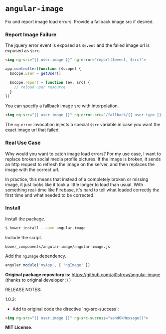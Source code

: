 # `angular-image`

Fix and report image load errors. Provide a fallback image src if desired.

### Report Image Failure

The jquery error event is exposed as `$event` and the failed image url is exposed as `$src`.

```html
<img ng-src="{{ user.image }}" ng-error="report($event, $src)">
```

```javascript
app.controller(function ($scope) {
  $scope.user = getUser()

  $scope.report = function (ev, src) {
    // reload user resource
  }
})
```

You can specify a fallback image src with interpolation.

```html
<img ng-src="{{ user.image }}" ng-error-src="/fallback/{{ user.type }}.png">
```

The `ng-error` invocation injects a special `$src` variable in case you want the exact image url that failed.

### Real Use Case

Why would you want to catch image load errors? For my use case, I want to replace broken social media profile pictures. If the image is broken, it sends an http request to refresh the image on the server, and then replaces the image with the correct url. 

In practice, this means that instead of a completely broken or missing image, it just looks like it took a little longer to load than usual. With something real-time like Firebase, it's hard to tell what loaded correctly the first time and what needed to be corrected. 

### Install

Install the package.

```sh
$ bower install --save angular-image
```

Include the script.

```
bower_components/angular-image/angular-image.js
```

Add the `ngImage` dependency.

```javascript
angular.module('myApp', [ 'ngImage' ])
```

**Original package repository is:** https://github.com/aj0strow/angular-image (thanks to original developer :) )

RELEASE NOTES:

1.0.3:
 - Add to original code the directive ´ng-src-success´:

 ```html
 <img ng-src="{{ user.image }}" ng-src-success="sendOkMessage()">
 ```


**MIT License**. 
